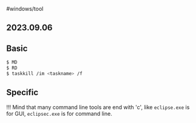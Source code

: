 #windows/tool
## 2023.09.06

## Basic

```bash
$ MD
$ RD
$ taskkill /im <taskname> /f
```

## Specific

!!! Mind that many command line tools are end with 'c', like `eclipse.exe` is for GUI, `eclipsec.exe` is for command line.